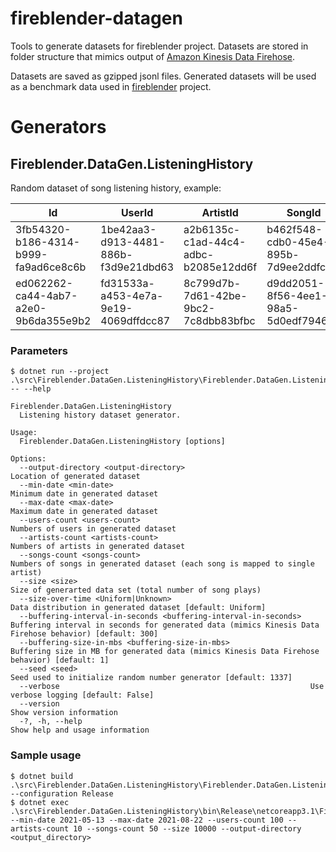 # fireblender-datagen

Tools to generate datasets for fireblender project. Datasets are stored in folder structure that mimics output of [Amazon Kinesis Data Firehose](https://docs.aws.amazon.com/firehose/latest/dev/what-is-this-service.html).

Datasets are saved as gzipped jsonl files. Generated datasets will be used as a benchmark data used in [fireblender](https://github.com/rafalkozik/fireblender) project.

# Generators

## Fireblender.DataGen.ListeningHistory

Random dataset of song listening history, example:

|Id|UserId|ArtistId|SongId|Timestamp|
|--|------|--------|------|---------|
|3fb54320-b186-4314-b999-fa9ad6ce8c6b|1be42aa3-d913-4481-886b-f3d9e21dbd63|a2b6135c-c1ad-44c4-adbc-b2085e12dd6f|b462f548-cdb0-45e4-895b-7d9ee2ddfc6b|2021-08-30T12:36:47Z|
|ed062262-ca44-4ab7-a2e0-9b6da355e9b2|fd31533a-a453-4e7a-9e19-4069dffdcc87|8c799d7b-7d61-42be-9bc2-7c8dbb83bfbc|d9dd2051-8f56-4ee1-98a5-5d0edf794688|2021-08-30T12:38:47Z|

### Parameters
```
$ dotnet run --project .\src\Fireblender.DataGen.ListeningHistory\Fireblender.DataGen.ListeningHistory.csproj -- --help

Fireblender.DataGen.ListeningHistory
  Listening history dataset generator.

Usage:
  Fireblender.DataGen.ListeningHistory [options]

Options:
  --output-directory <output-directory>                            Location of generated dataset
  --min-date <min-date>                                            Minimum date in generated dataset
  --max-date <max-date>                                            Maximum date in generated dataset
  --users-count <users-count>                                      Numbers of users in generated dataset
  --artists-count <artists-count>                                  Numbers of artists in generated dataset
  --songs-count <songs-count>                                      Numbers of songs in generated dataset (each song is mapped to single artist)
  --size <size>                                                    Size of generarted data set (total number of song plays)
  --size-over-time <Uniform|Unknown>                               Data distribution in generated dataset [default: Uniform]
  --buffering-interval-in-seconds <buffering-interval-in-seconds>  Buffering interval in seconds for generated data (mimics Kinesis Data Firehose behavior) [default: 300]
  --buffering-size-in-mbs <buffering-size-in-mbs>                  Buffering size in MB for generated data (mimics Kinesis Data Firehose behavior) [default: 1]
  --seed <seed>                                                    Seed used to initialize random number generator [default: 1337]
  --verbose                                                        Use verbose logging [default: False]
  --version                                                        Show version information
  -?, -h, --help                                                   Show help and usage information
```

### Sample usage

```
$ dotnet build .\src\Fireblender.DataGen.ListeningHistory\Fireblender.DataGen.ListeningHistory.csproj --configuration Release
$ dotnet exec .\src\Fireblender.DataGen.ListeningHistory\bin\Release\netcoreapp3.1\Fireblender.DataGen.ListeningHistory.dll --min-date 2021-05-13 --max-date 2021-08-22 --users-count 100 --artists-count 10 --songs-count 50 --size 10000 --output-directory <output_directory>
```